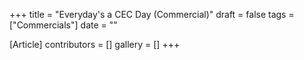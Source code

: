 +++
title = "Everyday's a CEC Day (Commercial)"
draft = false
tags = ["Commercials"]
date = ""

[Article]
contributors = []
gallery = []
+++